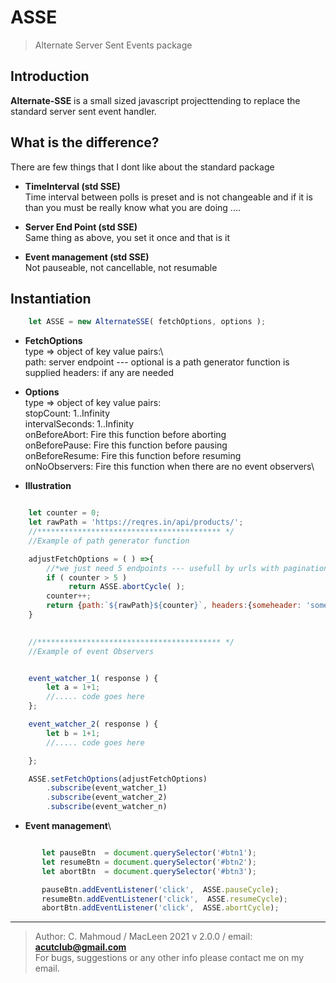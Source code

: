 # ASSE
>Alternate Server Sent Events package


## Introduction

**Alternate-SSE** is a small sized javascript projecttending to replace the standard server sent event handler.


## What is the difference?

There are few things that I dont like about the standard package

   -  **TimeInterval (std SSE)**\
    Time interval between polls is preset and is not changeable and if it is than you must be really know what you are doing ....


   -  **Server End Point (std SSE)**\
    Same thing as above, you set it once and that is it
    

   -  **Event management (std SSE)**\
    Not pauseable, not cancellable, not resumable



## Instantiation

```javascript
    let ASSE = new AlternateSSE( fetchOptions, options );
```

   -  **FetchOptions**\
    type => object of key value pairs:\    
    path: server endpoint --- optional is a path generator function is supplied
    headers: if any are needed

   -  **Options**\
    type => object of key value pairs:    
    stopCount: 1..Infinity\
    intervalSeconds: 1..Infinity\
    onBeforeAbort: Fire this function before aborting\
    onBeforePause: Fire this function before pausing\
    onBeforeResume: Fire this function before resuming\
    onNoObservers: Fire this function when there are no event observers\


   -  **Illustration**

    
```javascript

    let counter = 0;
    let rawPath = 'https://reqres.in/api/products/';
    //***************************************** */
    //Example of path generator function

    adjustFetchOptions = ( ) =>{
        //*we just need 5 endpoints --- usefull by urls with pagination indexes
        if ( counter > 5 )
             return ASSE.abortCycle( );
        counter++;
        return {path:`${rawPath}${counter}`, headers:{someheader: 'somevalue'}}
    }

    
    //***************************************** */
    //Example of event Observers


    event_watcher_1( response ) {
        let a = 1+1;
        //..... code goes here
    };   

    event_watcher_2( response ) {
        let b = 1+1;
        //..... code goes here

    };   

    ASSE.setFetchOptions(adjustFetchOptions)
        .subscribe(event_watcher_1)
        .subscribe(event_watcher_2)
        .subscribe(event_watcher_n)

```

   -  **Event management**\

```javascript

       let pauseBtn  = document.querySelector('#btn1');
       let resumeBtn = document.querySelector('#btn2');
       let abortBtn  = document.querySelector('#btn3');

       pauseBtn.addEventListener('click',  ASSE.pauseCycle);
       resumeBtn.addEventListener('click',  ASSE.resumeCycle);
       abortBtn.addEventListener('click',  ASSE.abortCycle);

```

---------------------------------------------------------
 >Author: C. Mahmoud / MacLeen 2021 v 2.0.0 / email: **acutclub@gmail.com**\
 >For bugs, suggestions or any other info please contact me on my email.
